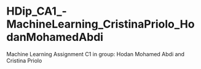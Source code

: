 # HDip_CA1_-MachineLearning_CristinaPriolo_HodanMohamedAbdi
Machine Learning Assignment C1 in group: Hodan Mohamed Abdi and Cristina Priolo
